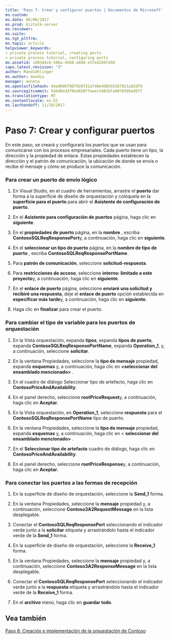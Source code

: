 ```yaml
---
title: 'Paso 7: Crear y configurar puertos | Documentos de Microsoft'
ms.custom: 
ms.date: 06/08/2017
ms.prod: biztalk-server
ms.reviewer: 
ms.suite: 
ms.tgt_pltfrm: 
ms.topic: article
helpviewer_keywords:
- private process tutorial, creating ports
- private process tutorial, configuring ports
ms.assetid: c00344c6-506a-4560-a948-e5fed2b9fd58
caps.latest.revision: "3"
author: MandiOhlinger
ms.author: mandia
manager: anneta
ms.openlocfilehash: 44a9696f907928f31a740e4d8545567921a82df9
ms.sourcegitcommit: 5abd0ed3f9e4858ffaaec5481bfa8878595e95f7
ms.translationtype: MT
ms.contentlocale: es-ES
ms.lasthandoff: 11/28/2017
---
```

# <a name="step-7-creating-and-configuring-ports"></a>Paso 7: Crear y configurar puertos
En este paso, se creará y configurará los puertos que se usan para comunicarse con los procesos empresariales. Cada puerto tiene un tipo, la dirección y la propiedad de enlace. Estas propiedades establecen la dirección y el patrón de comunicación, la ubicación de donde se envía o recibe el mensaje y cómo se produce la comunicación.  
  
### <a name="to-create-a-logical-send-port"></a>Para crear un puerto de envío lógico  
  
1.  En Visual Studio, en el cuadro de herramientas, arrastre el **puerto** dar forma a la superficie de diseño de orquestación y colóquela en la **superficie para el puerto** para abrir el **Asistente de configuración de puerto**.  
  
2.  En el **Asistente para configuración de puertos** página, haga clic en **siguiente**.  
  
3.  En el **propiedades de puerto** página, en la **nombre** , escriba **ContosoSQLReqResponsePort**y, a continuación, haga clic en **siguiente**.  
  
4.  En el **seleccionar un tipo de puerto** página, en la **nombre de tipo de puerto** , escriba **ContosoSQLReqResponsePortName**.  
  
5.  Para **patrón de comunicación**, seleccione **solicitud-respuesta**.  
  
6.  Para **restricciones de acceso**, seleccione **interno: limitado a este proyecto**y, a continuación, haga clic en **siguiente**.  
  
7.  En el **enlace de puerto** página, seleccione **enviaré una solicitud y recibiré una respuesta**, deje el **enlace de puerto** opción establecida en **especificar más tarde**y, a continuación, haga clic en **siguiente**.  
  
8.  Haga clic en **finalizar** para crear el puerto.  
  
### <a name="to-change-the-variable-type-for-the-orchestration-ports"></a>Para cambiar el tipo de variable para los puertos de orquestación  
  
1.  En la Vista orquestación, expanda **tipos**, expanda **tipos de puerto**, expanda **ContosoSQLReqResponsePortName**, expanda **Operation_1**, y, a continuación, seleccione **solicitar**.  
  
2.  En la ventana Propiedades, seleccione la **tipo de mensaje** propiedad, expanda **esquemas** y, a continuación, haga clic en  **\<seleccionar del ensamblado mencionado\>**  .  
  
3.  En el cuadro de diálogo Seleccionar tipo de artefacto, haga clic en **ContosoPriceAndAvailability**.  
  
4.  En el panel derecho, seleccione **rootPriceRequest**y, a continuación, haga clic en **Aceptar**.  
  
5.  En la Vista orquestación, en **Operation_1**, seleccione **respuesta** para el **ContosoSQLReqResponsePortName** tipo de puerto.  
  
6.  En la ventana Propiedades, seleccione la **tipo de mensaje** propiedad, expanda **esquemas** y, a continuación, haga clic en \< **seleccionar del ensamblado mencionado\>**  .  
  
7.  En el **Seleccionar tipo de artefacto** cuadro de diálogo, haga clic en **ContosoPriceAndAvailability**.  
  
8.  En el panel derecho, seleccione **rootPriceResponse**y, a continuación, haga clic en **Aceptar**.  
  
### <a name="to-connect-the-ports-to-the-receive-shapes"></a>Para conectar los puertos a las formas de recepción  
  
1.  En la superficie de diseño de orquestación, seleccione la **Send_1** forma.  
  
2.  En la ventana Propiedades, seleccione la **mensaje** propiedad y, a continuación, seleccione **Contoso3A2RequestMessage** en la lista desplegable.  
  
3.  Conectar el **ContosoSQLReqResponsePort** seleccionando el indicador verde junto a la **solicitar** etiqueta y arrastrándolo hasta el indicador verde de la **Send_1** forma.  
  
4.  En la superficie de diseño de orquestación, seleccione la **Receive_1** forma.  
  
5.  En la ventana Propiedades, seleccione la **mensaje** propiedad y, a continuación, seleccione **Contoso3A2ResponseMessage** en la lista desplegable.  
  
6.  Conectar el **ContosoSQLReqResponsePort** seleccionando el indicador verde junto a la **respuesta** etiqueta y arrastrándolo hasta el indicador verde de la **Receive_1** forma.  
  
7.  En el **archivo** menú, haga clic en **guardar todo**.  
  
## <a name="see-also"></a>Vea también  
 [Paso 8: Creación e implementación de la orquestación de Contoso](../../adapters-and-accelerators/accelerator-rosettanet/step-8-building-and-deploying-the-contoso-orchestration.md)